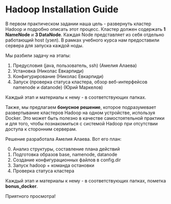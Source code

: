 # Hadoop Installation Guide

В первом практическом задании наша цель - развернуть кластер Hadoop и подробно описать этот процесс.
Кластер должен содержать **1 NameNode** и **3 DataNode**. Каждая Node представляет из себя отдельно работающий host (узел).
В рамках учебного курса нам предоставили сервера для запуска каждой ноды.


Мы разбили задачу на этапы:

1. Предусловия (java, пользователь, ssh) (Амелия Алаева)
2. Установка (Николас Евкарпиди)
3. Конфигурирование (Николас Евкарпиди)
4. Запуск (проверка статуса кластера, обзор веб-интерфейсов namenode и datanode) (Юрий Маркелов)


Каждый этап и материалы к нему - в соответствующих папках.


Также, мы предлагаем **бонусное решение**, которое подразумевает развертывание кластеров Hadoop на одном устройстве, используя Docker.
Это может быть полезно в качестве самостоятельной практики и для того, чтобы познакомиться с системой Hadoop при отсутствии доступа к сторонним серверам.

Решение разработала Амелия Алаева. Вот его план:

0. Анализ структуры, составление плана действий 
1. Подготовка образов base, namenode, datanode
2. Создание конфигурационных файлов в config.dir
3. Запуск hadoop + команда остановки
4. Проверка статуса кластера

Каждый этап и материалы к нему - в соответствующих папках, пометка **bonus_docker**.


Приятного просмотра!

